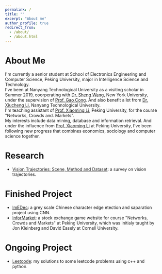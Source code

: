 ```yaml
---
permalink: /
title: ""
excerpt: "About me"
author_profile: true
redirect_from: 
  - /about/
  - /about.html
---
```


# About Me
I'm currently a senior student at School of Electronics Engineering and Computer Science, Peking University, major in Intelligence Science and Technology.  
I've been at Nanyang Technological University as a visiting scholar in Summer 2019, coorperating with [Dr. Sheng Wang](https://sites.google.com/site/shengwangcs/), New York University, under the supervision of [Prof. Gao Cong](https://www.ntu.edu.sg/home/gaocong/). And also benefit a lot from [Dr. Xiucheng Li](https://xiucheng.org), Nanyang Technological University.    
I'm teaching assistant of [Prof. Xiaoming Li](http://net.pku.edu.cn/~lxm/), Peking University, for the course "Networks, Crowds and. Markets".   
My interests include data mining, database and information retrieval. And under the influence from [Prof. Xiaoming Li](http://net.pku.edu.cn/~lxm/) at Peking University, I've been following new progress that combines economics, sociology and computer science together.  

# Research
* [Vision Trajectories: Scene, Method and Dataset](https://github.com/HouTiger/HWTrajecRelwork/raw/master/samples/Related.pdf): a survey on vision trajectories.

# Finished Project
* [ImEDec](https://github.com/HouTiger/GrayscaleImageDetectionUsingCNN): a grey scale Chinese character edge etection and saparation project using CNN.
* [InforMarket](https://github.com/HouTiger/informarket): a stock exchange game website for course "Networks, Crowds and Markets" at Peking University, which was initialy taught by Jon Kleinberg and David Easely at Cornell University.

# Ongoing Project
* [Leetcode](https://github.com/HouTiger/LeetCode): my solutions to some leetcode problems using c++ and python.
